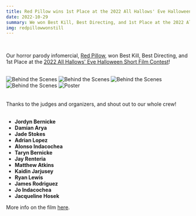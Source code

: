 ```yaml
---
title: Red Pillow wins 1st Place at the 2022 All Hallows' Eve Halloween Short Film Festival!
date: 2022-10-29
summary: We won Best Kill, Best Directing, and 1st Place at the 2022 All Hallows' Eve Halloween Short Film Festival.
img: redpillowwonstill
---
```

</br>

Our horror parody infomercial, [Red Pillow](/red-pillow.html), won Best Kill, Best Directing, and 1st Place at the [2022 All Hallows' Eve Halloween Short Film Contest](https://www.youtube.com/watch?v=AwuGuXriOOs)!
</br></br>
<div class="row g-2">
  <div class="col-lg-6 col-md-12 mb-6 mb-lg-0">
    <img src="/img/red_pillow/behind_3.png" class="w-100 shadow-1-strong rounded mb-2" alt="Behind the Scenes">
    <img src="/img/red_pillow/behind_1.jpg" class="w-100 shadow-1-strong rounded mb-2" alt="Behind the Scenes">
    <img src="/img/red_pillow/behind_4.jpg" class="w-100 shadow-1-strong rounded mb-2" alt="Behind the Scenes">
  </div>
  <div class="col-lg-6 mb-6 mb-lg-0">
    <img src="/img/red_pillow/behind_2.jpg" class="w-100 shadow-1-strong rounded mb-2" alt="Behind the Scenes">
    <img src="/img/red_pillow/poster.png" class="w-100 shadow-1-strong rounded mb-2" alt="Poster">
  </div>
</div>
<br><br>
Thanks to the judges and organizers, and shout out to our whole crew!
<br>
<br>

* **Jordyn Bernicke**
* **Damian Arya**
* **Jade Stokes**
* **Adrian Lopez**
* **Alonso Indacochea**
* **Taryn Bernicke**
* **Jay Renteria**
* **Matthew Atkins**
* **Kaidin Jarjusey**
* **Ryan Lewis**
* **James Rodriguez**
* **Jo Indacochea**
* **Jacqueline Hosek**

More info on the film [here](/red-pillow.html).